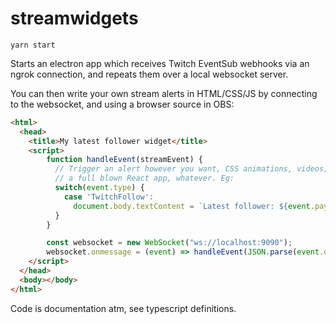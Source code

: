# streamwidgets

`yarn start`

Starts an electron app which receives Twitch EventSub webhooks via an ngrok connection, and repeats them over a local websocket server.

You can then write your own stream alerts in HTML/CSS/JS by connecting to the websocket, and using a browser source in OBS:

```html
<html>
  <head>
    <title>My latest follower widget</title>
    <script>
        function handleEvent(streamEvent) {
          // Trigger an alert however you want, CSS animations, videos,
          // a full blown React app, whatever. Eg:
          switch(event.type) {
            case 'TwitchFollow':
              document.body.textContent = `Latest follower: ${event.payload.user.displayName}`;
          }
        }

        const websocket = new WebSocket("ws://localhost:9090");
        websocket.onmessage = (event) => handleEvent(JSON.parse(event.data));
    </script>
  </head>
  <body></body>
</html>
```

Code is documentation atm, see typescript definitions.
